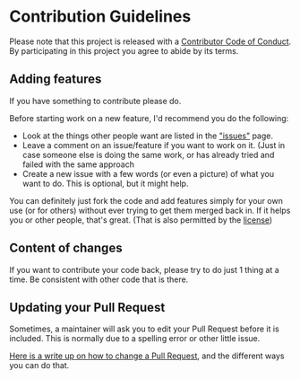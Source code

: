 # Contribution Guidelines

Please note that this project is released with a [Contributor Code of Conduct](code-of-conduct.md). By participating in this project you agree to abide by its terms.


## Adding features

If you have something to contribute please do.

Before starting work on a new feature, I'd recommend you do the following:

- Look at the things other people want are listed in the ["issues"](https://github.com/secretGeek/breathe/issues) page. 
- Leave a comment on an issue/feature if you want to work on it. (Just in case someone else is doing the same work, or has already tried and failed with the same approach
- Create a new issue with a few words (or even a picture) of what you want to do. This is optional, but it might help.

You can definitely just fork the code and add features simply for your own use (or for others) without ever trying to get them merged back in. If it helps you or other people, that's great. (That is also permitted by the [license](LICENSE))


## Content of changes

If you want to contribute your code back, please try to do just 1 thing at a time. Be consistent with other code that is there.


## Updating your Pull Request

Sometimes, a maintainer will ask you to edit your Pull Request before it is included. This is normally due to a spelling error or other little issue.

[Here is a write up on how to change a Pull Request](https://github.com/RichardLitt/knowledge/blob/master/github/amending-a-commit-guide.md), and the different ways you can do that.

